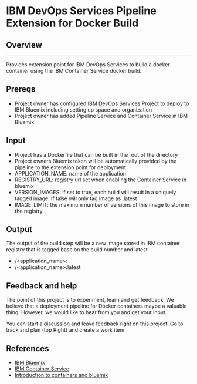 # IBM DevOps Services Pipeline Extension for Docker Build

## Overview
--------
Provides extension point for IBM DevOps Services to build a docker container using the IBM Container Service docker build.  

## Prereqs 
- Project owner has configured IBM DevOps Services Project to deploy to IBM Bluemix including setting up space and organization 
- Project owner has added Pipeline Service and Container Service in IBM Bluemix

## Input 
- Project has a Dockerfile that can be built in the root of the directory 
- Project owners Bluemix token will be automatically provided by the pipeline to the extension point for deployment
- APPLICATION_NAME: name of the application 
- REGISTRY_URL: registry url set when enabling the Container Service in bluemix 
- VERSION_IMAGES: if set to true, each build will result in a uniquely tagged image.  If false will only tag image as :latest 
- IMAGE_LIMIT: the maximum number of versions of this image to store in the registry 

## Output 
The output of the build step will be a new image stored in IBM container registry that is tagged base on the build number and latest 
- <registryurl>/<application_name>:<version> 
- <registryurl>/<application_name>:latest
 
## Feedback and help
The point of this project is to experiment, learn and get feedback.  We believe that a deployment pipeline for Docker containers maybe a valuable thing. However, we would like to hear from you and get your input. 

You can start a discussion and leave feedback right on this project! Go to track and plan (top Right) and create a work item.  

## References
- [IBM Bluemix](https://console.ng.bluemix.net/)
- [IBM Container Service](https://developer.ibm.com/bluemix/2014/12/04/ibm-containers-beta-docker/)
- [Introduction to containers and bluemix](https://www.youtube.com/watch?v=-fcMeHdjC2g)
